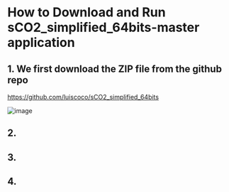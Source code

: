 # How to Download and Run sCO2_simplified_64bits-master application

## 1. We first download the ZIP file from the github repo

https://github.com/luiscoco/sCO2_simplified_64bits

![image](https://github.com/user-attachments/assets/5b7f92a1-b308-4e80-aecc-a1388ad5d298)

## 2. 


## 3. 


## 4. 


